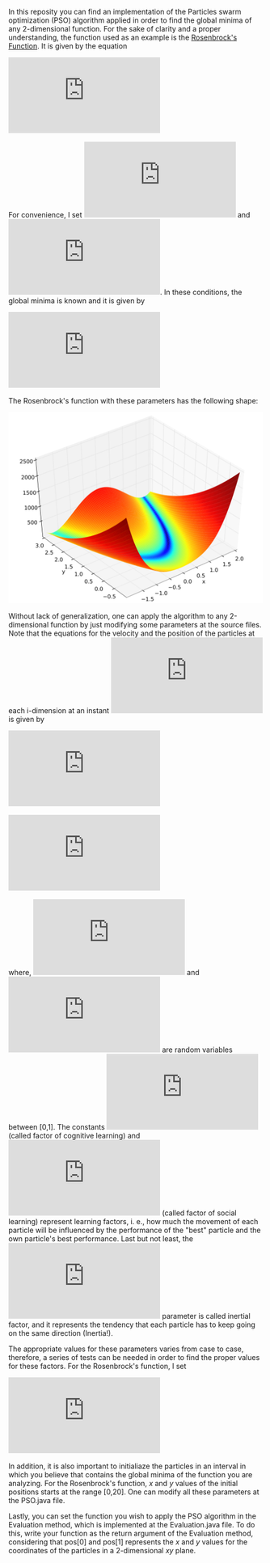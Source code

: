 In this reposity you can find an implementation of the Particles swarm optimization (PSO) algorithm applied in order to find the global minima of any 2-dimensional function. For the sake of clarity and a proper understanding, the function used as an example is the <a href="https://en.wikipedia.org/wiki/Rosenbrock_function">Rosenbrock's Function</a>. It is given by the equation

![Rosenbrock equation](http://latex.codecogs.com/gif.latex?f%28x%2Cy%29%20%3D%20%28a-x%29%5E2%20&plus;%20b%28y-x%5E2%29%5E2)

For convenience, I set ![a](http://latex.codecogs.com/gif.latex?a%3D1) and ![](http://latex.codecogs.com/gif.latex?b%3D100). In these conditions, the global minima is known and it is given by
 
 ![Global minima](http://latex.codecogs.com/gif.latex?f%281%2C1%29%20%3D%200)

The Rosenbrock's function with these parameters has the following shape:

![Rosenbrock's function](Rosenbrock_function.png)

Without lack of generalization, one can apply the algorithm to any 2-dimensional function by just modifying some parameters at the source files. Note that the equations for the velocity and the position of the particles at each i-dimension at an instant ![t](http://latex.codecogs.com/gif.latex?%5Cinline%20%5Cdpi%7B150%7D%20%5Csmall%20t%20%3D%20n&plus;1) is given by

![velocity](http://latex.codecogs.com/gif.latex?%5Cinline%20%5Cdpi%7B150%7D%20%5Csmall%20v_i%28n&plus;1%29%20%3D%20wv_i%28n%29%20&plus;%20%5Crho_%7B1%7DC_1%28p_%7Bbest%7D_%7Bi%7D%28n%29%20-%20pos_%7Bi%7D%28n%29%29%20&plus;%20%5Crho_%7B2%7DC_2%28g_%7Bbest%7D%28n%29%20-%20pos_%7Bi%7D%28n%29%29)

![position](http://latex.codecogs.com/gif.latex?%5Cinline%20%5Cdpi%7B150%7D%20%5Csmall%20pos_i%28n&plus;1%29%20%3D%20pos_i%28n%29%20&plus;%20v_i%28n&plus;1%29)

where, ![rho1](http://latex.codecogs.com/gif.latex?%5Cinline%20%5Cdpi%7B150%7D%20%5Csmall%20%5Crho_1) and ![rho2](http://latex.codecogs.com/gif.latex?%5Cinline%20%5Cdpi%7B150%7D%20%5Csmall%20%5Crho_2) are random variables between [0,1]. The constants ![C1](http://latex.codecogs.com/gif.latex?%5Cinline%20%5Cdpi%7B150%7D%20%5Csmall%20C_1) (called factor of cognitive learning) and ![C1](http://latex.codecogs.com/gif.latex?%5Cinline%20%5Cdpi%7B150%7D%20%5Csmall%20C_2) (called factor of social learning) represent learning factors, i. e., how much the movement of each particle will be influenced by the performance of the "best" particle and the own particle's best performance. Last but not least, the ![w](http://latex.codecogs.com/gif.latex?%5Cinline%20%5Cdpi%7B150%7D%20%5Csmall%20w) parameter is called inertial factor, and it represents the tendency that each particle has to keep going on the same direction (Inertia!).

The appropriate values for these parameters varies from case to case, therefore, a series of tests can be needed in order to find the proper values for these factors. For the Rosenbrock's function, I set

![parameters](http://latex.codecogs.com/gif.latex?%5Cinline%20%5Cdpi%7B150%7D%20%5Csmall%20%5C%5C%20C_1%20%3D%200.5%20%5C%5C%20C_2%20%3D%200.5%20%5C%5C%20w%20%3D%200.8)

In addition, it is also important to initialiaze the particles in an interval in which you believe that contains the global minima of the function you are analyzing. For the Rosenbrock's function, <i>x</i> and <i>y</i> values of the initial positions starts at the range [0,20]. One can modify all these parameters at the PSO.java file.

Lastly, you can set the function you wish to apply the PSO algorithm in the Evaluation method, which is implemented at the Evaluation.java file. To do this, write your function as the return argument of the Evaluation method, considering that pos[0] and pos[1] represents the <i>x</i> and <i>y</i> values for the coordinates of the particles in a 2-dimensional <i>xy</i> plane.

